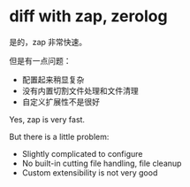# diff with zap, zerolog

是的，zap 非常快速。

但是有一点问题：

- 配置起来稍显复杂
- 没有内置切割文件处理和文件清理
- 自定义扩展性不是很好

Yes, zap is very fast.

But there is a little problem:

- Slightly complicated to configure
- No built-in cutting file handling, file cleanup
- Custom extensibility is not very good